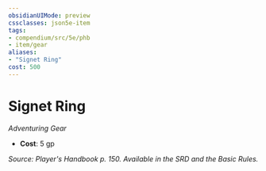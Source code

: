 ```yaml
---
obsidianUIMode: preview
cssclasses: json5e-item
tags:
- compendium/src/5e/phb
- item/gear
aliases: 
- "Signet Ring"
cost: 500
---
```

# Signet Ring
*Adventuring Gear*  

- **Cost**: 5 gp

*Source: Player's Handbook p. 150. Available in the SRD and the Basic Rules.*
